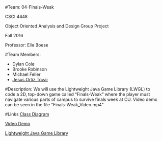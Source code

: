 #Team: 04-Finals-Weak

CSCI 4448

Object Oriented Analysis and Design Group Project

Fall 2016

Professor: Elle Boese

#Team Members:
* Dylan Cole
* Brooke Robinson
* Michael Feller
* [Jesus Ortiz Tovar](http://www.jesusortiztovar.com)

#Description:
We will use the Lightweight Java Game Library (LWGL) to code a 2D, top-down game called “Finals-Weak” where the player must navigate various parts of campus to survive finals week at CU. Video demo can be seen in the file "Finals-Weak_Video.mp4"

#Links
[Class Diagram](https://github.com/brobinson124/finals-weak/blob/master/Finals_Weak_Updated_Class_Diagram.png)


[Video Demo](https://github.com/brobinson124/finals-weak/blob/master/Finals-Weak_Video.mp4)


[Lightweight Java Game Library](https://www.lwjgl.org/)